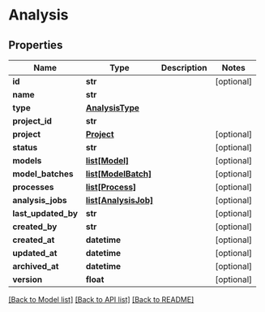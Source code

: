 # Analysis

## Properties
Name | Type | Description | Notes
------------ | ------------- | ------------- | -------------
**id** | **str** |  | [optional] 
**name** | **str** |  | 
**type** | [**AnalysisType**](AnalysisType.md) |  | 
**project_id** | **str** |  | 
**project** | [**Project**](Project.md) |  | [optional] 
**status** | **str** |  | [optional] 
**models** | [**list[Model]**](Model.md) |  | [optional] 
**model_batches** | [**list[ModelBatch]**](ModelBatch.md) |  | [optional] 
**processes** | [**list[Process]**](Process.md) |  | [optional] 
**analysis_jobs** | [**list[AnalysisJob]**](AnalysisJob.md) |  | [optional] 
**last_updated_by** | **str** |  | [optional] 
**created_by** | **str** |  | [optional] 
**created_at** | **datetime** |  | [optional] 
**updated_at** | **datetime** |  | [optional] 
**archived_at** | **datetime** |  | [optional] 
**version** | **float** |  | [optional] 

[[Back to Model list]](../README.md#documentation-for-models) [[Back to API list]](../README.md#documentation-for-api-endpoints) [[Back to README]](../README.md)

